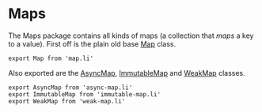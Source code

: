 # Maps

The Maps package contains all kinds of maps (a collection that *maps* a key to a value). First off is the plain old base [Map](./map.md) class.

```lithium
export Map from 'map.li'
```
Also exported are the [AsyncMap](./async-map.md), [ImmutableMap](./immutable-map.md) and [WeakMap](./weak-map.md) classes.
```lithium
export AsyncMap from 'async-map.li'
export ImmutableMap from 'immutable-map.li'
export WeakMap from 'weak-map.li'
```